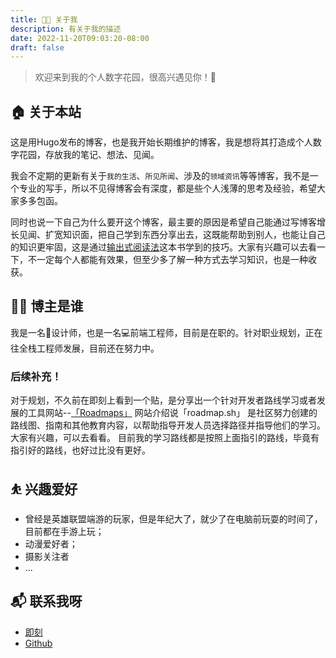 ```yaml
---
title: 👨‍💻 关于我
description: 有关于我的描述
date: 2022-11-20T09:03:20-08:00
draft: false
---
```

> 欢迎来到我的个人数字花园，很高兴遇见你！🤝
## 🏠 关于本站
这是用Hugo发布的博客，也是我开始长期维护的博客，我是想将其打造成个人数字花园，存放我的笔记、想法、见闻。

我会不定期的更新有关于`我的生活`、`所见所闻`、涉及的`领域资讯`等等博客，我不是一个专业的写手，所以不见得博客会有深度，都是些个人浅薄的思考及经验，希望大家多多包函。

同时也说一下自己为什么要开这个博客，最主要的原因是希望自己能通过写博客增长见闻、扩宽知识面，把自己学到东西分享出去，这既能帮助到别人，也能让自己的知识更牢固，这是通过[输出式阅读法](https://book.douban.com/subject/35806965/)这本书学到的技巧。大家有兴趣可以去看一下，不一定每个人都能有效果，但至少多了解一种方式去学习知识，也是一种收获。

## 👨‍💻 博主是谁

我是一名🎨设计师，也是一名💻前端工程师，目前是在职的。针对职业规划，正在往全栈工程师发展，目前还在努力中。

### 后续补充！
对于规划，不久前在即刻上看到一个贴，是分享出一个针对开发者路线学习或者发展的工具网站--[「Roadmaps」](https://roadmap.sh/)
网站介绍说「roadmap.sh」 是社区努力创建的路线图、指南和其他教育内容，以帮助指导开发人员选择路径并指导他们的学习。大家有兴趣，可以去看看。
目前我的学习路线都是按照上面指引的路线，毕竟有指引好的路线，也好过比没有更好。
## ⛹ 兴趣爱好
- 曾经是英雄联盟端游的玩家，但是年纪大了，就少了在电脑前玩耍的时间了，目前都在手游上玩；
- 动漫爱好者；
- 摄影关注者
- ...
## 📬 联系我呀
- [即刻](https://m.okjike.com/users/3E16199A-C337-48DA-B5D9-6B6C60248BFE?ref=PROFILE_CARD&utm_source=user_card)
- [Github](https://github.com/qinjo)
